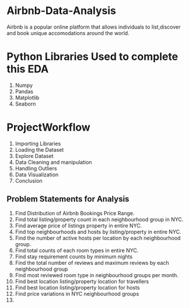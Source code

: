 # Airbnb-Data-Analysis
 Airbnb is a popular online platform that allows individuals to list,discover and book unique accomodations around the world.
 # Python Libraries Used to complete this EDA
 1) Numpy
 2) Pandas
 3) Matplotlib
 4) Seaborn
# ProjectWorkflow
 1) Importing Libraries
 2) Loading the Dataset
 3) Explore Dataset
 4) Data Cleaning and manipulation
 5) Handling Outliers
 6) Data Visualization
 7) Conclusion
## Problem Statements for Analysis
1) Find Distribution of Airbnb Bookings Price Range.
2) Find total listing/property count in each neighbourhood group in NYC.
3) Find average price of listings property in entire NYC.
4) Find top neighbourhoods and hosts by listing/property in entire NYC.
5) Find the number of active hosts per location by each neighbourhood group.
6) Find total counts of each room types in entire NYC.
7) Find stay requirement counts by minimum nights
8) Find the total number of reviews and maximum reviews by each neighbourhood group
9) Find most reviewed room type in neighbourhood groups per month.
10) Find best location listing/property location for travellers
11) Find best location listing/property location for hosts
12) Find price variations in NYC neighbourhood groups
13) 
